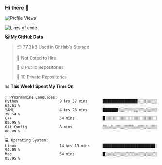 ### Hi there 👋

<!--
**huayuan4396/huayuan4396** is a ✨ _special_ ✨ repository because its `README.md` (this file) appears on your GitHub profile.

Here are some ideas to get you started:

- 🔭 I’m currently working on ...
- 🌱 I’m currently learning ...
- 👯 I’m looking to collaborate on ...
- 🤔 I’m looking for help with ...
- 💬 Ask me about ...
- 📫 How to reach me: ...
- 😄 Pronouns: ...
- ⚡ Fun fact: ...
-->

<!--START_SECTION:waka-->
![Profile Views](http://img.shields.io/badge/Profile%20Views-1-blue)

![Lines of code](https://img.shields.io/badge/From%20Hello%20World%20I%27ve%20Written-5.7%20thousand%20lines%20of%20code-blue)

**🐱 My GitHub Data** 

> 📦 77.3 kB Used in GitHub's Storage 
 > 
> 🚫 Not Opted to Hire
 > 
> 📜 8 Public Repositories 
 > 
> 🔑 10 Private Repositories 
 > 
📊 **This Week I Spent My Time On** 

```text
💬 Programming Languages: 
Python                   9 hrs 37 mins       ████████████████░░░░░░░░░   63.61 % 
YAML                     4 hrs 28 mins       ███████░░░░░░░░░░░░░░░░░░   29.54 % 
C++                      54 mins             █░░░░░░░░░░░░░░░░░░░░░░░░   05.95 % 
Git Config               8 mins              ░░░░░░░░░░░░░░░░░░░░░░░░░   00.89 % 

💻 Operating System: 
Linux                    14 hrs 13 mins      ████████████████████████░   94.05 % 
Mac                      54 mins             █░░░░░░░░░░░░░░░░░░░░░░░░   05.95 % 
```


<!--END_SECTION:waka-->
